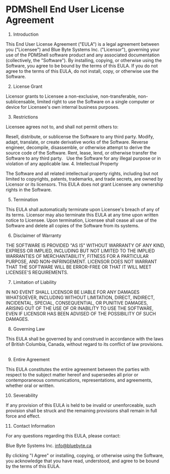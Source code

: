# PDMShell End User License Agreement

1. Introduction

This End User License Agreement ("EULA") is a legal agreement between you ("Licensee") and Blue Byte Systems Inc. ("Licensor"), governing your use of the PDMShell software product and any associated documentation (collectively, the "Software"). By installing, copying, or otherwise using the Software, you agree to be bound by the terms of this EULA. If you do not agree to the terms of this EULA, do not install, copy, or otherwise use the Software.   

2. License Grant

Licensor grants to Licensee a non-exclusive, non-transferable, non-sublicensable, limited right to use the Software on a single computer or device for Licensee's own internal business purposes.

3. Restrictions

Licensee agrees not to, and shall not permit others to:

Resell, distribute, or sublicense the Software to any third party.
Modify, adapt, translate, or create derivative works of the Software.
Reverse engineer, decompile, disassemble, or otherwise attempt to derive the source code of the Software.
Rent, lease, lend, or otherwise transfer the Software to any third party.   
Use the Software for any illegal purpose or in violation of any applicable law.
4. Intellectual Property

The Software and all related intellectual property rights, including but not limited to copyrights, patents, trademarks, and trade secrets, are owned by Licensor or its licensors. This EULA does not grant Licensee any ownership rights in the Software.

5. Termination

This EULA shall automatically terminate upon Licensee's breach of any of its terms. Licensor may also terminate this EULA at any time upon written notice to Licensee. Upon termination, Licensee shall cease all use of the Software and delete all copies of the Software from its systems.

6. Disclaimer of Warranty

THE SOFTWARE IS PROVIDED "AS IS" WITHOUT WARRANTY OF ANY KIND, EXPRESS OR IMPLIED, INCLUDING BUT NOT LIMITED TO THE IMPLIED WARRANTIES OF MERCHANTABILITY, FITNESS FOR A PARTICULAR PURPOSE, AND NON-INFRINGEMENT. LICENSOR DOES NOT WARRANT THAT THE SOFTWARE WILL BE ERROR-FREE OR THAT IT WILL MEET LICENSEE'S REQUIREMENTS.   

7. Limitation of Liability

IN NO EVENT SHALL LICENSOR BE LIABLE FOR ANY DAMAGES WHATSOEVER, INCLUDING WITHOUT LIMITATION, DIRECT, INDIRECT, INCIDENTAL, SPECIAL, CONSEQUENTIAL, OR PUNITIVE DAMAGES, ARISING OUT OF THE USE OF OR INABILITY TO USE THE SOFTWARE, EVEN IF LICENSOR HAS BEEN ADVISED OF THE POSSIBILITY OF SUCH DAMAGES.   

8. Governing Law

This EULA shall be governed by and construed in accordance with the laws of British Columbia, Canada, without regard to its conflict of law provisions.   

9. Entire Agreement

This EULA constitutes the entire agreement between the parties with respect to the subject matter hereof and supersedes all prior or contemporaneous communications, representations, and agreements, whether oral or written.   

10. Severability

If any provision of this EULA is held to be invalid or unenforceable, such provision shall be struck and the remaining provisions shall remain in full force and effect.   

11. Contact Information

For any questions regarding this EULA, please contact:

Blue Byte Systems Inc.
info@bluebyte.ca

By clicking "I Agree" or installing, copying, or otherwise using the Software, you acknowledge that you have read, understood, and agree to be bound by the terms of this EULA.   
